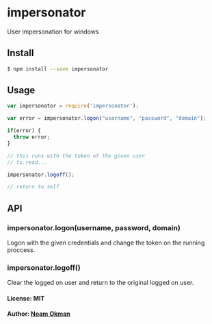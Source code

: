# impersonator
User impersonation for windows

## Install

```bash
$ npm install --save impersonator
```


## Usage

```javascript
var impersonator = require('impersonator');

var error = impersonator.logon("username", "password", "domain");

if(error) {
  throw error;
}

// this runs with the token of the given user
// fs.read...

impersonator.logoff();

// return to self
```

## API

### impersonator.logon(username, password, domain)
Logon with the given credentials and change the token on the running proccess.

### impersonator.logoff()
Clear the logged on user and return to the original logged on user.

#### License: MIT
#### Author: [Noam Okman](https://github.com/noamokman)
